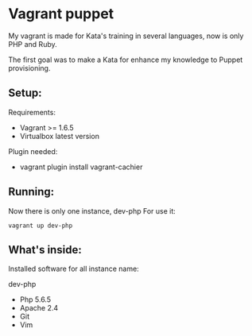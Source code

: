 Vagrant puppet
======

My vagrant is made for  Kata's training in several languages, now is only PHP and Ruby.

The first goal was to make a Kata for enhance my knowledge to Puppet provisioning.

Setup:
---

Requirements:
 - Vagrant >= 1.6.5
 - Virtualbox latest version

Plugin needed:
 - vagrant plugin install vagrant-cachier

Running:
---

Now there is only one instance, dev-php
For use it:
```
vagrant up dev-php
```

What's inside:
---

Installed software for all instance name:

dev-php
  - Php 5.6.5
  - Apache 2.4
  - Git
  - Vim
